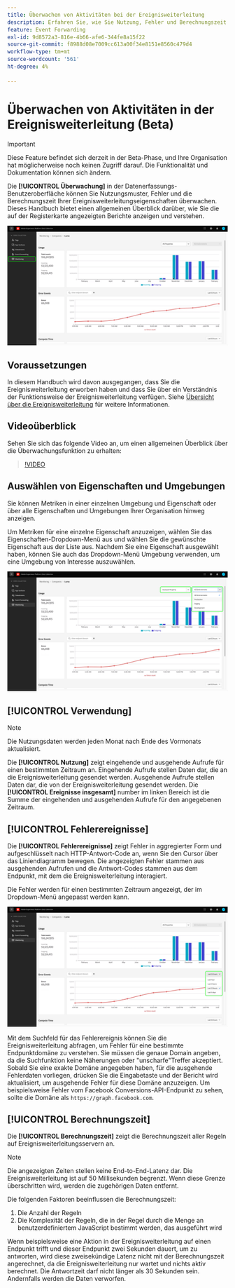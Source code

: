 ```yaml
---
title: Überwachen von Aktivitäten bei der Ereignisweiterleitung
description: Erfahren Sie, wie Sie Nutzung, Fehler und Berechnungszeit in Ihren Ereignisweiterleitungseigenschaften überwachen.
feature: Event Forwarding
exl-id: 9d8572a3-816e-4b66-afe6-344fe8a15f22
source-git-commit: f8988d08e7009cc613a00f34e8151e8560c479d4
workflow-type: tm+mt
source-wordcount: '561'
ht-degree: 4%

---
```


# Überwachen von Aktivitäten in der Ereignisweiterleitung (Beta)

>[!IMPORTANT]
>
>Diese Feature befindet sich derzeit in der Beta-Phase, und Ihre Organisation hat möglicherweise noch keinen Zugriff darauf. Die Funktionalität und Dokumentation können sich ändern.

Die **[!UICONTROL Überwachung]** in der Datenerfassungs-Benutzeroberfläche können Sie Nutzungsmuster, Fehler und die Berechnungszeit Ihrer Ereignisweiterleitungseigenschaften überwachen. Dieses Handbuch bietet einen allgemeinen Überblick darüber, wie Sie die auf der Registerkarte angezeigten Berichte anzeigen und verstehen.

![Bild mit der Registerkarte &quot;Monitoring&quot;in der Datenerfassungs-Benutzeroberfläche](../../images/ui/event-forwarding/monitoring/monitoring-tab.png)

## Voraussetzungen

In diesem Handbuch wird davon ausgegangen, dass Sie die Ereignisweiterleitung erworben haben und dass Sie über ein Verständnis der Funktionsweise der Ereignisweiterleitung verfügen. Siehe [Übersicht über die Ereignisweiterleitung](./overview.md) für weitere Informationen.

## Videoüberblick

Sehen Sie sich das folgende Video an, um einen allgemeinen Überblick über die Überwachungsfunktion zu erhalten:

>[!VIDEO](https://video.tv.adobe.com/v/343999?quality=12&learn=on)

## Auswählen von Eigenschaften und Umgebungen

Sie können Metriken in einer einzelnen Umgebung und Eigenschaft oder über alle Eigenschaften und Umgebungen Ihrer Organisation hinweg anzeigen.

Um Metriken für eine einzelne Eigenschaft anzuzeigen, wählen Sie das Eigenschaften-Dropdown-Menü aus und wählen Sie die gewünschte Eigenschaft aus der Liste aus. Nachdem Sie eine Eigenschaft ausgewählt haben, können Sie auch das Dropdown-Menü Umgebung verwenden, um eine Umgebung von Interesse auszuwählen.

![Bild mit den Dropdown-Menüs für die Eigenschaftsumgebung in der Benutzeroberfläche](../../images/ui/event-forwarding/monitoring/property-environment.png)

## [!UICONTROL Verwendung]

>[!NOTE]
>
>Die Nutzungsdaten werden jeden Monat nach Ende des Vormonats aktualisiert.

Die **[!UICONTROL Nutzung]** zeigt eingehende und ausgehende Aufrufe für einen bestimmten Zeitraum an. Eingehende Aufrufe stellen Daten dar, die an die Ereignisweiterleitung gesendet werden. Ausgehende Aufrufe stellen Daten dar, die von der Ereignisweiterleitung gesendet werden. Die **[!UICONTROL Ereignisse insgesamt]** number im linken Bereich ist die Summe der eingehenden und ausgehenden Aufrufe für den angegebenen Zeitraum.

## [!UICONTROL Fehlerereignisse]

Die **[!UICONTROL Fehlerereignisse]** zeigt Fehler in aggregierter Form und aufgeschlüsselt nach HTTP-Antwort-Code an, wenn Sie den Cursor über das Liniendiagramm bewegen. Die angezeigten Fehler stammen aus ausgehenden Aufrufen und die Antwort-Codes stammen aus dem Endpunkt, mit dem die Ereignisweiterleitung interagiert.

Die Fehler werden für einen bestimmten Zeitraum angezeigt, der im Dropdown-Menü angepasst werden kann.

![Bild mit dem Dropdown-Menü für den Zeitraum für den Bericht &quot;Fehlerereignisse&quot;](../../images/ui/event-forwarding/monitoring/error-time.png)

Mit dem Suchfeld für das Fehlerereignis können Sie die Ereignisweiterleitung abfragen, um Fehler für eine bestimmte Endpunktdomäne zu verstehen. Sie müssen die genaue Domain angeben, da die Suchfunktion keine Näherungen oder &quot;unscharfe&quot;Treffer akzeptiert. Sobald Sie eine exakte Domäne angegeben haben, für die ausgehende Fehlerdaten vorliegen, drücken Sie die Eingabetaste und der Bericht wird aktualisiert, um ausgehende Fehler für diese Domäne anzuzeigen. Um beispielsweise Fehler vom Facebook Conversions-API-Endpunkt zu sehen, sollte die Domäne als `https://graph.facebook.com`.

## [!UICONTROL Berechnungszeit]

Die **[!UICONTROL Berechnungszeit]** zeigt die Berechnungszeit aller Regeln auf Ereignisweiterleitungsservern an.

>[!NOTE]
>
>Die angezeigten Zeiten stellen keine End-to-End-Latenz dar. Die Ereignisweiterleitung ist auf 50 Millisekunden begrenzt. Wenn diese Grenze überschritten wird, werden die zugehörigen Daten entfernt.

Die folgenden Faktoren beeinflussen die Berechnungszeit:

1. Die Anzahl der Regeln
2. Die Komplexität der Regeln, die in der Regel durch die Menge an benutzerdefiniertem JavaScript bestimmt werden, das ausgeführt wird

Wenn beispielsweise eine Aktion in der Ereignisweiterleitung auf einen Endpunkt trifft und dieser Endpunkt zwei Sekunden dauert, um zu antworten, wird diese zweisekündige Latenz nicht mit der Berechnungszeit angerechnet, da die Ereignisweiterleitung nur wartet und nichts aktiv berechnet. Die Antwortzeit darf nicht länger als 30 Sekunden sein. Andernfalls werden die Daten verworfen.
